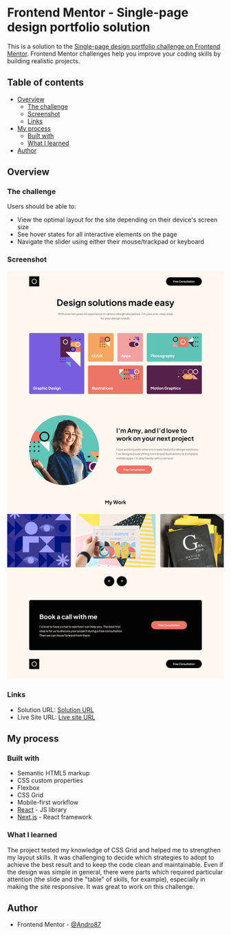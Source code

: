 # Frontend Mentor - Single-page design portfolio solution

This is a solution to the [Single-page design portfolio challenge on Frontend Mentor](https://www.frontendmentor.io/challenges/singlepage-design-portfolio-2MMhyhfKVo). Frontend Mentor challenges help you improve your coding skills by building realistic projects.

## Table of contents

-   [Overview](#overview)
    -   [The challenge](#the-challenge)
    -   [Screenshot](#screenshot)
    -   [Links](#links)
-   [My process](#my-process)
    -   [Built with](#built-with)
    -   [What I learned](#what-i-learned)
-   [Author](#author)

## Overview

### The challenge

Users should be able to:

-   View the optimal layout for the site depending on their device's screen size
-   See hover states for all interactive elements on the page
-   Navigate the slider using either their mouse/trackpad or keyboard

### Screenshot

![Single-page design portfolio](./public/assets/screenshot.png)

### Links

-   Solution URL: [Solution URL](https://github.com/Andro87/single-page-design-portfolio.git)
-   Live Site URL: [Live site URL ](https://single-page-design-portfolio-tan.vercel.app/)

## My process

### Built with

-   Semantic HTML5 markup
-   CSS custom properties
-   Flexbox
-   CSS Grid
-   Mobile-first workflow
-   [React](https://reactjs.org/) - JS library
-   [Next.js](https://nextjs.org/) - React framework

### What I learned

The project tested my knowledge of CSS Grid and helped me to strengthen my layout skills.
It was challenging to decide which strategies to adopt to achieve the best result and to keep the code clean and maintainable.
Even if the design was simple in general, there were parts which required particular attention (the slide and the "table" of skills, for example), especially in making the site responsive.
It was great to work on this challenge.

## Author

-   Frontend Mentor - [@Andro87](https://www.frontendmentor.io/profile/Andro87)
